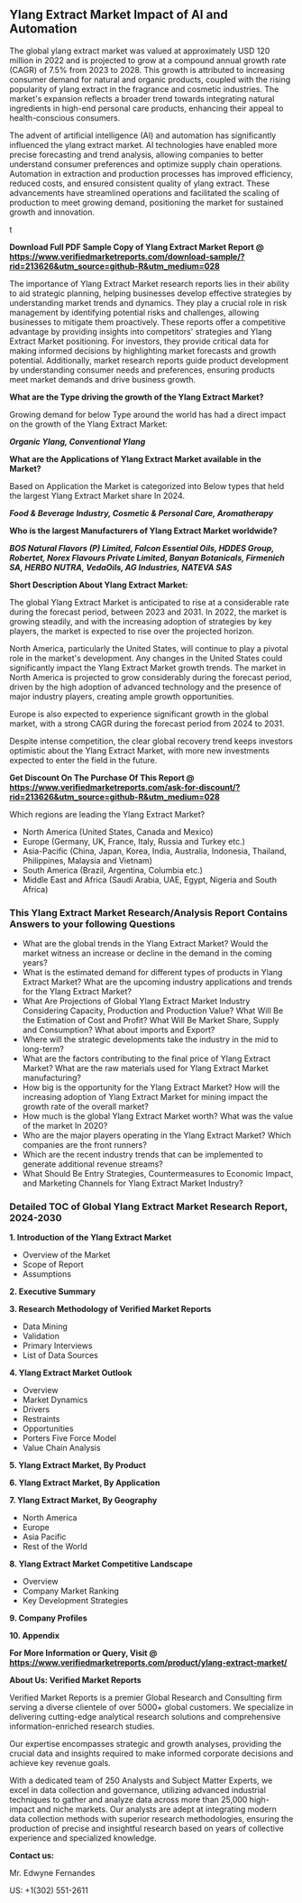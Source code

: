 <h2>Ylang Extract Market Impact of AI and Automation</h2><p>The global ylang extract market was valued at approximately USD 120 million in 2022 and is projected to grow at a compound annual growth rate (CAGR) of 7.5% from 2023 to 2028. This growth is attributed to increasing consumer demand for natural and organic products, coupled with the rising popularity of ylang extract in the fragrance and cosmetic industries. The market's expansion reflects a broader trend towards integrating natural ingredients in high-end personal care products, enhancing their appeal to health-conscious consumers.</p><p>The advent of artificial intelligence (AI) and automation has significantly influenced the ylang extract market. AI technologies have enabled more precise forecasting and trend analysis, allowing companies to better understand consumer preferences and optimize supply chain operations. Automation in extraction and production processes has improved efficiency, reduced costs, and ensured consistent quality of ylang extract. These advancements have streamlined operations and facilitated the scaling of production to meet growing demand, positioning the market for sustained growth and innovation.</p>t</p><p id="" class=""><strong>Download Full PDF Sample Copy of Ylang Extract Market Report @ <a href="https://www.verifiedmarketreports.com/download-sample/?rid=213626&utm_source=github-R&utm_medium=028" target="_blank">https://www.verifiedmarketreports.com/download-sample/?rid=213626&utm_source=github-R&utm_medium=028</a></strong></p><p>The importance of&nbsp;Ylang Extract Market research reports lies in their ability to aid strategic planning, helping businesses develop effective strategies by understanding market trends and dynamics. They play a crucial role in risk management by identifying potential risks and challenges, allowing businesses to mitigate them proactively. These reports offer a competitive advantage by providing insights into competitors' strategies and Ylang Extract Market positioning. For investors, they provide critical data for making informed decisions by highlighting market forecasts and growth potential. Additionally, market research reports guide product development by understanding consumer needs and preferences, ensuring products meet market demands and drive business growth.</p><p><strong>What are the&nbsp;Type driving the growth of the Ylang Extract Market?</strong></p><p id="" class="">Growing demand for below Type around the world has had a direct impact on the growth of the Ylang Extract Market:</p><em><strong>Organic Ylang, Conventional Ylang</strong></em></p><strong>What are the&nbsp;Applications&nbsp;of Ylang Extract Market available in the Market?</strong></p><p id="" class="">Based on Application the Market is categorized into Below types that held the largest Ylang Extract Market share In 2024.</p><em><strong>Food & Beverage Industry, Cosmetic & Personal Care, Aromatherapy</strong></em></p><strong>Who is the largest Manufacturers of Ylang Extract Market worldwide?</strong></p><p><em><strong>BOS Natural Flavors (P) Limited, Falcon Essential Oils, HDDES Group, Robertet, Norex Flavours Private Limited, Banyan Botanicals, Firmenich SA, HERBO NUTRA, VedaOils, AG Industries, NATEVA SAS</strong></em></p><p id="" class=""><strong>Short Description About Ylang Extract Market:</strong></p><p>The global Ylang Extract Market is anticipated to rise at a considerable rate during the forecast period, between 2023 and 2031. In 2022, the market is growing steadily, and with the increasing adoption of strategies by key players, the market is expected to rise over the projected horizon.</p><p>North America, particularly the United States, will continue to play a pivotal role in the market's development. Any changes in the United States could significantly impact the Ylang Extract Market growth trends. The market in North America is projected to grow considerably during the forecast period, driven by the high adoption of advanced technology and the presence of major industry players, creating ample growth opportunities.</p><p>Europe is also expected to experience significant growth in the global market, with a strong CAGR during the forecast period from 2024 to 2031.</p><p>Despite intense competition, the clear global recovery trend keeps investors optimistic about the Ylang Extract Market, with more new investments expected to enter the field in the future.</p><p id="" class=""><strong>Get Discount On The Purchase Of This Report @ <a href="https://www.verifiedmarketreports.com/ask-for-discount/?rid=213626&utm_source=github-R&utm_medium=028" target="_blank">https://www.verifiedmarketreports.com/ask-for-discount/?rid=213626&utm_source=github-R&utm_medium=028</a></strong></p>Which regions are leading the Ylang Extract Market?</p><ul><li>North America (United States, Canada and Mexico)</li><li>Europe (Germany, UK, France, Italy, Russia and Turkey etc.)</li><li>Asia-Pacific (China, Japan, Korea, India, Australia, Indonesia, Thailand, Philippines, Malaysia and Vietnam)</li><li>South America (Brazil, Argentina, Columbia etc.)</li><li>Middle East and Africa (Saudi Arabia, UAE, Egypt, Nigeria and South Africa)</li></ul><h3 id="" class="">This Ylang Extract Market Research/Analysis Report Contains Answers to your following Questions</h3><ul><li>What are the global trends in the Ylang Extract Market? Would the market witness an increase or decline in the demand in the coming years?</li><li>What is the estimated demand for different types of products in Ylang Extract Market? What are the upcoming industry applications and trends for the Ylang Extract Market?</li><li>What Are Projections of Global Ylang Extract Market Industry Considering Capacity, Production and Production Value? What Will Be the Estimation of Cost and Profit? What Will Be Market Share, Supply and Consumption? What about imports and Export?</li><li>Where will the strategic developments take the industry in the mid to long-term?</li><li>What are the factors contributing to the final price of Ylang Extract Market? What are the raw materials used for Ylang Extract Market manufacturing?</li><li>How big is the opportunity for the Ylang Extract Market? How will the increasing adoption of Ylang Extract Market for mining impact the growth rate of the overall market?</li><li>How much is the global Ylang Extract Market worth? What was the value of the market In 2020?</li><li>Who are the major players operating in the Ylang Extract Market? Which companies are the front runners?</li><li>Which are the recent industry trends that can be implemented to generate additional revenue streams?</li><li>What Should Be Entry Strategies, Countermeasures to Economic Impact, and Marketing Channels for Ylang Extract Market Industry?</li></ul><h3 id="" class="">Detailed TOC of Global Ylang Extract Market Research Report, 2024-2030</h3><p id="" class=""><strong>1. Introduction of the Ylang Extract Market</strong></p><ul><li>Overview of the Market</li><li>Scope of Report</li><li>Assumptions</li></ul><p id="" class=""><strong>2. Executive Summary</strong></p><p id="" class=""><strong>3. Research Methodology of Verified Market Reports</strong></p><ul><li>Data Mining</li><li>Validation</li><li>Primary Interviews</li><li>List of Data Sources</li></ul><p id="" class=""><strong>4. Ylang Extract Market Outlook</strong></p><ul><li>Overview</li><li>Market Dynamics</li><li>Drivers</li><li>Restraints</li><li>Opportunities</li><li>Porters Five Force Model</li><li>Value Chain Analysis</li></ul><p id="" class=""><strong>5. Ylang Extract Market, By Product</strong></p><p id="" class=""><strong>6. Ylang Extract Market, By Application</strong></p><p id="" class=""><strong>7. Ylang Extract Market, By Geography</strong></p><ul><li>North America</li><li>Europe</li><li>Asia Pacific</li><li>Rest of the World</li></ul><p id="" class=""><strong>8. Ylang Extract Market Competitive Landscape</strong></p><ul><li>Overview</li><li>Company Market Ranking</li><li>Key Development Strategies</li></ul><p id="" class=""><strong>9. Company Profiles</strong></p><p id="" class=""><strong>10. Appendix</strong></p><p id="" class=""><strong>For More Information or Query, Visit @ <a href="https://www.verifiedmarketreports.com/product/ylang-extract-market/" target="_blank">https://www.verifiedmarketreports.com/product/ylang-extract-market/</a></strong></p><p id="" class=""><strong>About Us: Verified Market Reports</strong></p><p id="" class="">Verified Market Reports is a premier Global Research and Consulting firm serving a diverse clientele of over 5000+ global customers. We specialize in delivering cutting-edge analytical research solutions and comprehensive information-enriched research studies.</p><p id="" class="">Our expertise encompasses strategic and growth analyses, providing the crucial data and insights required to make informed corporate decisions and achieve key revenue goals.</p><p id="" class="">With a dedicated team of 250 Analysts and Subject Matter Experts, we excel in data collection and governance, utilizing advanced industrial techniques to gather and analyze data across more than 25,000 high-impact and niche markets. Our analysts are adept at integrating modern data collection methods with superior research methodologies, ensuring the production of precise and insightful research based on years of collective experience and specialized knowledge.</p><p id="" class=""><strong>Contact us:</strong></p><p id="" class="">Mr. Edwyne Fernandes</p><p id="" class="">US: +1(302) 551-2611</p>